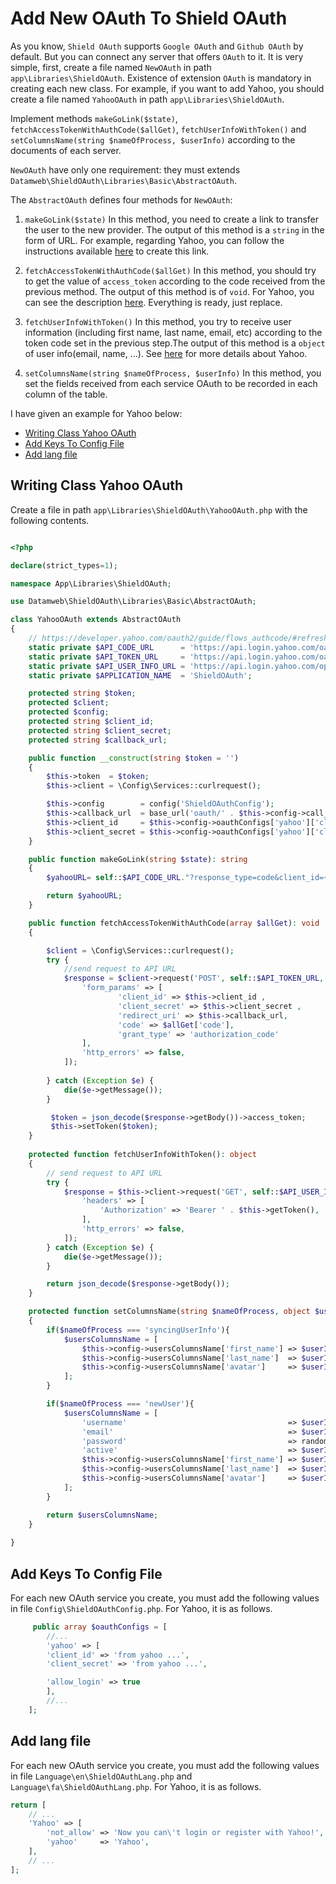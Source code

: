 # Add New OAuth To Shield OAuth

As you know, `Shield OAuth` supports `Google OAuth` and `Github OAuth` by default. But you can connect any server that offers `OAuth` to it.
It is very simple, first, create a file named `NewOAuth` in path `app\Libraries\ShieldOAuth`. Existence of extension `OAuth` is mandatory in creating each new class. For example, if you want to add Yahoo, you should create a file named `YahooOAuth` in path `app\Libraries\ShieldOAuth`.

Implement methods `makeGoLink($state)`, `fetchAccessTokenWithAuthCode($allGet)`, `fetchUserInfoWithToken()` and `setColumnsName(string $nameOfProcess, $userInfo)` according to the documents of each server.

`NewOAuth` have only one requirement: they must extends `Datamweb\ShieldOAuth\Libraries\Basic\AbstractOAuth`.

The `AbstractOAuth` defines four methods for `NewOAuth`:

1. `makeGoLink($state)` In this method, you need to create a link to transfer the user to the new provider. The output of this method is a `string` in the form of URL. For example, regarding Yahoo, you can follow the instructions available [here](https://developer.yahoo.com/oauth2/guide/flows_authcode/#step-2-get-an-authorization-url-and-authorize-access) to create this link.
 
2. `fetchAccessTokenWithAuthCode($allGet)` In this method, you should try to get the value of `access_token` according to the code received from the previous method. The output of this method is of `void`. For Yahoo, you can see the description [here](https://developer.yahoo.com/oauth2/guide/flows_authcode/#step-4-exchange-authorization-code-for-access-token). Everything is ready, just replace.

3. `fetchUserInfoWithToken()` In this method, you try to receive user information (including first name, last name, email, etc) according to the token code set in the previous step.The output of this method is a `object` of user info(email, name, ...). See [here](https://developer.yahoo.com/oauth2/guide/OpenID2) for more details about Yahoo.

4. `setColumnsName(string $nameOfProcess, $userInfo)` In this method, you set the fields received from each service OAuth to be recorded in each column of the table.

I have given an example for Yahoo below:

- [Writing Class Yahoo OAuth](#writing-class-yahoo-oauth) 
- [Add Keys To Config File](#add-keys-to-config-file) 
- [Add lang file](#add-lang-file)


## Writing Class Yahoo OAuth 

Create a file in path `app\Libraries\ShieldOAuth\YahooOAuth.php` with the following contents.

```php

<?php

declare(strict_types=1);

namespace App\Libraries\ShieldOAuth;

use Datamweb\ShieldOAuth\Libraries\Basic\AbstractOAuth;

class YahooOAuth extends AbstractOAuth
{
    // https://developer.yahoo.com/oauth2/guide/flows_authcode/#refresh-token-label
    static private $API_CODE_URL      = 'https://api.login.yahoo.com/oauth2/request_auth';
    static private $API_TOKEN_URL     = 'https://api.login.yahoo.com/oauth2/get_token';
    static private $API_USER_INFO_URL = 'https://api.login.yahoo.com/openid/v1/userinfo';
    static private $APPLICATION_NAME  = 'ShieldOAuth';

    protected string $token;
    protected $client;
    protected $config;
    protected string $client_id;
    protected string $client_secret;
    protected string $callback_url;

    public function __construct(string $token = '')
    {
        $this->token  = $token;
        $this->client = \Config\Services::curlrequest();

        $this->config        = config('ShieldOAuthConfig');
        $this->callback_url  = base_url('oauth/' . $this->config->call_back_route);
        $this->client_id     = $this->config->oauthConfigs['yahoo']['client_id'];
        $this->client_secret = $this->config->oauthConfigs['yahoo']['client_secret'];
    }

    public function makeGoLink(string $state): string
    {
        $yahooURL= self::$API_CODE_URL."?response_type=code&client_id={$this->client_id}&redirect_uri={$this->callback_url}&state={$state}";

        return $yahooURL;
    }

    public function fetchAccessTokenWithAuthCode(array $allGet): void
    {

        $client = \Config\Services::curlrequest();
        try {
            //send request to API URL
            $response = $client->request('POST', self::$API_TOKEN_URL, [
                'form_params' => [
                        'client_id' => $this->client_id ,
                        'client_secret' => $this->client_secret ,
                        'redirect_uri' => $this->callback_url,
                        'code' => $allGet['code'],
                        'grant_type' => 'authorization_code'
                ],
                'http_errors' => false,
            ]);
            
        } catch (Exception $e) {
            die($e->getMessage());
        }

         $token = json_decode($response->getBody())->access_token;
         $this->setToken($token);
    }
    
    protected function fetchUserInfoWithToken(): object
    {
        // send request to API URL
        try {
            $response = $this->client->request('GET', self::$API_USER_INFO_URL, [
                'headers' => [
                    'Authorization' => 'Bearer ' . $this->getToken(),
                ],
                'http_errors' => false,
            ]);
        } catch (Exception $e) {
            die($e->getMessage());
        }

        return json_decode($response->getBody());
    }

    protected function setColumnsName(string $nameOfProcess, object $userInfo): array
    {
        if($nameOfProcess === 'syncingUserInfo'){
            $usersColumnsName = [
                $this->config->usersColumnsName['first_name'] => $userInfo->given_name,
                $this->config->usersColumnsName['last_name']  => $userInfo->family_name,
                $this->config->usersColumnsName['avatar']     => $userInfo->picture,
            ];
        }

        if($nameOfProcess === 'newUser'){
            $usersColumnsName = [
                'username'                                    => $userInfo->nickname,
                'email'                                       => $userInfo->email,
                'password'                                    => random_string('crypto', 32),
                'active'                                      => $userInfo->email_verified,
                $this->config->usersColumnsName['first_name'] => $userInfo->given_name,
                $this->config->usersColumnsName['last_name']  => $userInfo->family_name,
                $this->config->usersColumnsName['avatar']     => $userInfo->picture,
            ];
        }

        return $usersColumnsName;
    }
    
}

```

## Add Keys To Config File 
For each new OAuth service you create, you must add the following values in file `Config\ShieldOAuthConfig.php`. For Yahoo, it is as follows.

```php
     public array $oauthConfigs = [
        //...
        'yahoo' => [
        'client_id' => 'from yahoo ...',
        'client_secret' => 'from yahoo ...',

        'allow_login' => true
        ],
        //...
    ];
```

## Add lang file
For each new OAuth service you create, you must add the following values in file `Language\en\ShieldOAuthLang.php` and `Language\fa\ShieldOAuthLang.php`. For Yahoo, it is as follows.

```php
return [
    // ...
    'Yahoo' => [
        'not_allow' => 'Now you can\'t login or register with Yahoo!',
        'yahoo'     => 'Yahoo',
    ],
    // ...
];
```